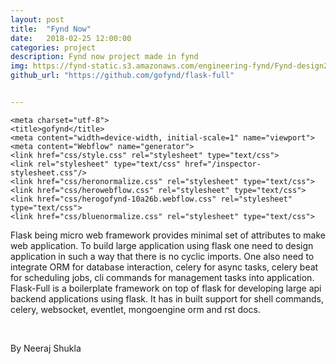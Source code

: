 ```yaml
---
layout: post
title:  "Fynd Now"
date:   2018-02-25 12:00:00
categories: project
description: Fynd now project made in fynd
img: https://fynd-static.s3.amazonaws.com/engineering-fynd/Fynd-design2x.png
github_url: "https://github.com/gofynd/flask-full"


---
```


<head>

    <meta charset="utf-8">
    <title>gofynd</title>
    <meta content="width=device-width, initial-scale=1" name="viewport">
    <meta content="Webflow" name="generator">
    <link href="css/style.css" rel="stylesheet" type="text/css">
    <link rel="stylesheet" type="text/css" href="/inspector-stylesheet.css"/>
    <link href="css/heronormalize.css" rel="stylesheet" type="text/css">
    <link href="css/herowebflow.css" rel="stylesheet" type="text/css">
    <link href="css/herogofynd-10a26b.webflow.css" rel="stylesheet" type="text/css">
    <link href="css/bluenormalize.css" rel="stylesheet" type="text/css">
<link href="css/bluewebflow.css" rel="stylesheet" type="text/css">
<link href="css/bluesanils-exceptional-project.webflow.css" rel="stylesheet" type="text/css">
<link href="css/projectnormalize.css" rel="stylesheet" type="text/css">
    <link href="css/projectwebflow.css" rel="stylesheet" type="text/css">
    <link href="css/projectsanils-amazing-project.webflow.css" rel="stylesheet" type="text/css">
    <link href="css/blognormalize.css" rel="stylesheet" type="text/css">
  <link href="css/blogwebflow.css" rel="stylesheet" type="text/css">
  <link href="css/blogsanils-amazing-project.webflow.css" rel="stylesheet" type="text/css">
    <!-- [if lt IE 9]><script src="https://cdnjs.cloudflare.com/ajax/libs/html5shiv/3.7.3/html5shiv.min.js" type="text/javascript"></script><![endif] -->
    <script type="text/javascript">
        ! function(o, c) {
            var n = c.documentElement,
                t = " w-mod-";
            n.className += t + "js", ("ontouchstart" in o || o.DocumentTouch && c instanceof DocumentTouch) && (n.className += t + "touch")
        }(window, document);
    </script>
    <link href="images/favicon.ico" rel="shortcut icon" type="image/x-icon">
    <link href="images/webclip.png" rel="apple-touch-icon">
</head>

<p>Flask being micro web framework provides minimal set of attributes to make web application. To build large application using flask one need to design application in such a way that there is no cyclic imports. One also need to integrate ORM for database interaction, celery for async tasks, celery beat for scheduling jobs, cli commands for management tasks into application.
Flask-Full is a boilerplate framework on top of flask for developing large api backend applications using flask. It has in built support for shell commands, celery, websocket, eventlet, mongoengine orm and rst docs.</p>

<br>
<p>By Neeraj Shukla</p>
